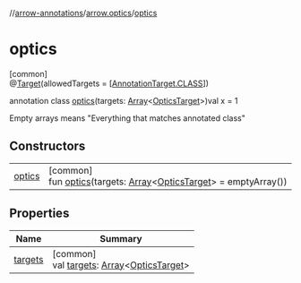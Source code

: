 //[arrow-annotations](../../../index.md)/[arrow.optics](../index.md)/[optics](index.md)

# optics

[common]\
@[Target](https://kotlinlang.org/api/latest/jvm/stdlib/kotlin.annotation/-target/index.html)(allowedTargets = [[AnnotationTarget.CLASS](https://kotlinlang.org/api/latest/jvm/stdlib/kotlin.annotation/-annotation-target/-c-l-a-s-s/index.html)])

annotation class [optics](index.md)(targets: [Array](https://kotlinlang.org/api/latest/jvm/stdlib/kotlin/-array/index.html)&lt;[OpticsTarget](../-optics-target/index.md)&gt;)val x = 1<!--- KNIT example-arrow-annotations-01.kt -->

Empty arrays means "Everything that matches annotated class"

## Constructors

| | |
|---|---|
| [optics](optics.md) | [common]<br>fun [optics](optics.md)(targets: [Array](https://kotlinlang.org/api/latest/jvm/stdlib/kotlin/-array/index.html)&lt;[OpticsTarget](../-optics-target/index.md)&gt; = emptyArray()) |

## Properties

| Name | Summary |
|---|---|
| [targets](targets.md) | [common]<br>val [targets](targets.md): [Array](https://kotlinlang.org/api/latest/jvm/stdlib/kotlin/-array/index.html)&lt;[OpticsTarget](../-optics-target/index.md)&gt; |
